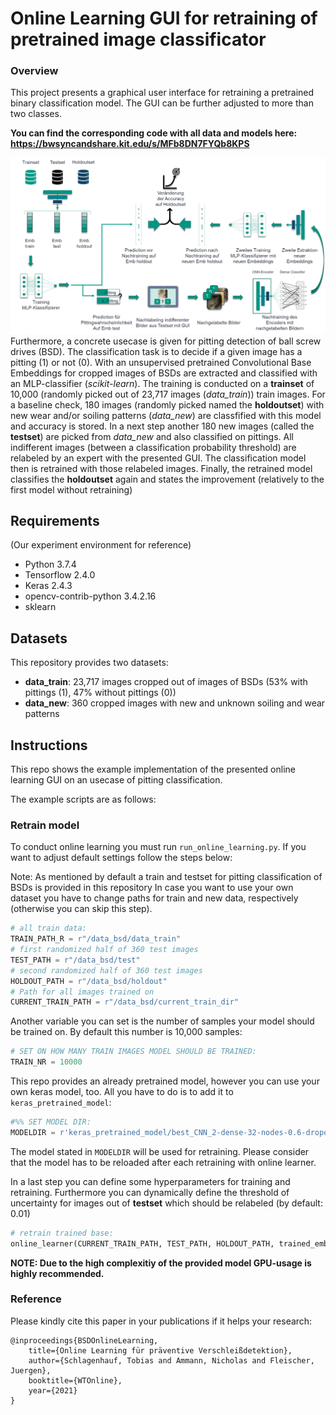 # Online Learning GUI for retraining of pretrained image classificator

### **Overview**
This project presents a graphical user interface for retraining a pretrained binary classification model. The GUI can be further adjusted to more than two classes.

**You can find the corresponding code with all data and models here: https://bwsyncandshare.kit.edu/s/MFb8DN7FYQb8KPS**

![](OL_process.png)
Furthermore, a concrete usecase is given for pitting detection of ball screw drives (BSD). The classification task is to decide if a given image has a pitting (1) or not (0). With an unsupervised pretrained Convolutional Base Embeddings for cropped images of BSDs are extracted and classified with an MLP-classifier (*scikit-learn*). The training is conducted on a **trainset** of 10,000 (randomly picked out of 23,717 images (*data_train*)) train images. For a baseline check, 180 images (randomly picked named the **holdoutset**) with new wear and/or soiling patterns (*data_new*) are classfified with this model and accuracy is stored.
In a next step another 180 new images (called the **testset**) are picked from *data_new* and also classified on pittings. All indifferent images (between a classification probability threshold) are relabeled by an expert with the presented GUI. The classification model then is retrained with those relabeled images. Finally, the retrained model classifies the **holdoutset** again and states the improvement (relatively to the first model without retraining)


## Requirements

(Our experiment environment for reference)

* Python 3.7.4
* Tensorflow 2.4.0
* Keras 2.4.3
* opencv-contrib-python 3.4.2.16
* sklearn


## Datasets
This repository provides two datasets:
* **data_train**: 23,717 images cropped out of images of BSDs (53% with pittings (1), 47% without pittings (0))
* **data_new**: 360 cropped images with new and unknown soiling and wear patterns 


## Instructions
This repo shows the example implementation of the presented online learning GUI on an usecase of pitting classification.

The example scripts are as follows:

### Retrain model
To conduct online learning you must run `run_online_learning.py`. If you want to adjust default settings follow the steps below:

Note: As mentioned by default a train and testset for pitting classification of BSDs is provided in this repository
In case you want to use your own dataset you have to change paths for train and new data, respectively (otherwise you can skip this step).

```python
# all train data:
TRAIN_PATH_R = r"/data_bsd/data_train"
# first randomized half of 360 test images
TEST_PATH = r"/data_bsd/test"
# second randomized half of 360 test images
HOLDOUT_PATH = r"/data_bsd/holdout"
# Path for all images trained on 
CURRENT_TRAIN_PATH = r"/data_bsd/current_train_dir"
```

Another variable you can set is the number of samples your model should be trained on.
By default this number is 10,000 samples:
```python
# SET ON HOW MANY TRAIN IMAGES MODEL SHOULD BE TRAINED:
TRAIN_NR = 10000
```

This repo provides an already pretrained model, however you can use your own keras model, too.
All you have to do is to add it to `keras_pretrained_model`:

```python
#%% SET MODEL DIR:
MODELDIR = r'keras_pretrained_model/best_CNN_2-dense-32-nodes-0.6-dropout'
```
The model stated in `MODELDIR` will be used for retraining. Please consider that the model has to be reloaded after each retraining with online learner.

In a last step you can define some hyperparameters for training and retraining.
Furthermore you can dynamically define the threshold of uncertainty for images out of **testset** which should be relabeled (by default: 0.01)

```python
# retrain trained base:
online_learner(CURRENT_TRAIN_PATH, TEST_PATH, HOLDOUT_PATH, trained_embedder=trained_base, threshold=0.05, batch_size=16, dropout=0.6)
```


**NOTE: Due to the high complexitiy of the provided model GPU-usage is highly recommended.**
### Reference

Please kindly cite this paper in your publications if it helps your research:

```
@inproceedings{BSDOnlineLearning,
	title={Online Learning für präventive Verschleißdetektion},
	author={Schlagenhauf, Tobias and Ammann, Nicholas and Fleischer, Juergen},
    booktitle={WTOnline},
	year={2021}
}
```
